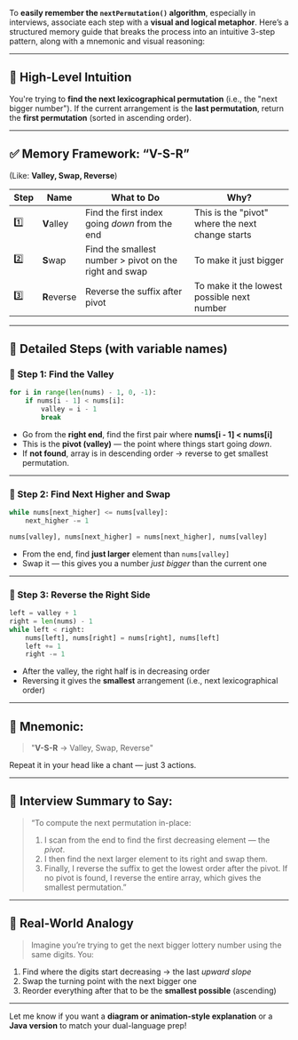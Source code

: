 To **easily remember the `nextPermutation()` algorithm**, especially in interviews, associate each step with a **visual and logical metaphor**. Here’s a structured memory guide that breaks the process into an intuitive 3-step pattern, along with a mnemonic and visual reasoning:

---

## 🧠 High-Level Intuition

You're trying to **find the next lexicographical permutation** (i.e., the "next bigger number"). If the current arrangement is the **last permutation**, return the **first permutation** (sorted in ascending order).

---

## ✅ Memory Framework: “**V-S-R**”

(Like: **Valley, Swap, Reverse**)

| Step | Name        | What to Do                                             | Why?                                             |
| ---- | ----------- | ------------------------------------------------------ | ------------------------------------------------ |
| 1️⃣  | **V**alley  | Find the first index going *down* from the end         | This is the "pivot" where the next change starts |
| 2️⃣  | **S**wap    | Find the smallest number > pivot on the right and swap | To make it just bigger                           |
| 3️⃣  | **R**everse | Reverse the suffix after pivot                         | To make it the lowest possible next number       |

---

## 🧩 Detailed Steps (with variable names)

### 🔹 Step 1: **Find the Valley**

```python
for i in range(len(nums) - 1, 0, -1):
    if nums[i - 1] < nums[i]:
        valley = i - 1
        break
```

* Go from the **right end**, find the first pair where **nums\[i - 1] < nums\[i]**
* This is the **pivot (valley)** — the point where things start going *down*.
* If **not found**, array is in descending order → reverse to get smallest permutation.

---

### 🔹 Step 2: **Find Next Higher and Swap**

```python
while nums[next_higher] <= nums[valley]:
    next_higher -= 1

nums[valley], nums[next_higher] = nums[next_higher], nums[valley]
```

* From the end, find **just larger** element than `nums[valley]`
* Swap it — this gives you a number *just bigger* than the current one

---

### 🔹 Step 3: **Reverse the Right Side**

```python
left = valley + 1
right = len(nums) - 1
while left < right:
    nums[left], nums[right] = nums[right], nums[left]
    left += 1
    right -= 1
```

* After the valley, the right half is in decreasing order
* Reversing it gives the **smallest** arrangement (i.e., next lexicographical order)

---

## 🧠 Mnemonic:

> "**V-S-R** → Valley, Swap, Reverse"

Repeat it in your head like a chant — just 3 actions.

---

## 📝 Interview Summary to Say:

> “To compute the next permutation in-place:
>
> 1. I scan from the end to find the first decreasing element — the *pivot*.
> 2. I then find the next larger element to its right and swap them.
> 3. Finally, I reverse the suffix to get the lowest order after the pivot.
>    If no pivot is found, I reverse the entire array, which gives the smallest permutation.”

---

## 📌 Real-World Analogy

> Imagine you’re trying to get the next bigger lottery number using the same digits.
> You:

1. Find where the digits start decreasing → the last *upward slope*
2. Swap the turning point with the next bigger one
3. Reorder everything after that to be the **smallest possible** (ascending)

---

Let me know if you want a **diagram or animation-style explanation** or a **Java version** to match your dual-language prep!
